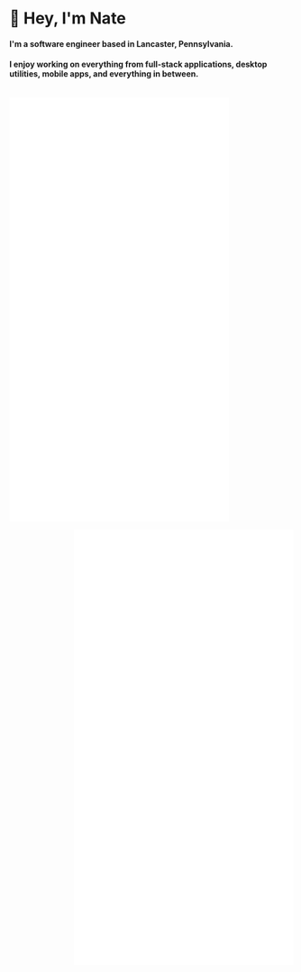 # 👋 Hey, I'm Nate

#### I'm a software engineer based in Lancaster, Pennsylvania.

#### I enjoy working on everything from full-stack applications, desktop utilities, mobile apps, and everything in between.

[<img align="left" width="390" style="margin-top:15px" alt="General Stats Missing 🔍" src="general.svg">](#)
[<img align="right" width="390" style="margin-top:15px" alt="Achivements Missing 🔍" src="achievements.svg">](#)
